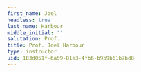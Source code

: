 ```yaml
---
first_name: Joel
headless: true
last_name: Harbour
middle_initial: ''
salutation: Prof.
title: Prof. Joel Harbour
type: instructor
uid: 183d051f-6a59-81e3-4fb6-b9b9b61b7bd8
---
```

